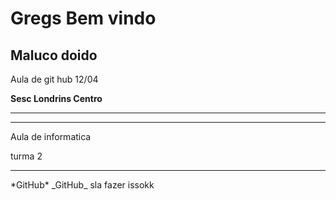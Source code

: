 # Gregs Bem vindo 

<h2> Maluco doido </h2> 
  
Aula de git hub 12/04
  
<b> Sesc Londrins Centro </b>

<hr>
<hr>

Aula de informatica

turma 2


<hr>
*GitHub*
_GitHub_
sla fazer issokk


<!--
**gregleaks/gregleaks** is a ✨ _special_ ✨ repository because its `README.md` (this file) appears on your GitHub profile.

Here are some ideas to get you started:

- 🔭 I’m currently working on ...
- 🌱 I’m currently learning ...
- 👯 I’m looking to collaborate on ...
- 🤔 I’m looking for help with ...
- 💬 Ask me about ...
- 📫 How to reach me: ...
- 😄 Pronouns: ...
- ⚡ Fun fact: ...
-->
